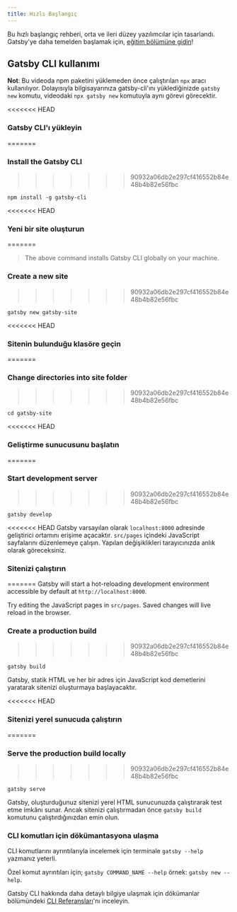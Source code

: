 ```yaml
---
title: Hızlı Başlangıç
---
```


Bu hızlı başlangıç rehberi, orta ve ileri düzey yazılımcılar için tasarlandı. Gatsby'ye daha temelden başlamak için, [eğitim bölümüne gidin](/tutorial/)!

## Gatsby CLI kullanımı

<EggheadEmbed
  lessonLink="https://egghead.io/lessons/gatsby-quick-start-with-gatsby-create-develop-and-build-gatsby-sites-from-the-command-line"
  lessonTitle="Quick Start with Gatsby: Create, Develop, and Build Gatsby Sites From the Command Line"
/>

**Not**: Bu videoda npm paketini yüklemeden önce çalıştırılan `npx` aracı kullanılıyor. Dolayısıyla bilgisayarınıza gatsby-cli'ını yüklediğinizde `gatsby new` komutu, videodaki `npx gatsby new` komutuyla aynı görevi görecektir.  

<<<<<<< HEAD

### Gatsby CLI'ı yükleyin
=======
### Install the Gatsby CLI
>>>>>>> 90932a06db2e297cf416552b84e48b4b82e56fbc

```shell
npm install -g gatsby-cli
```

<<<<<<< HEAD
### Yeni bir site oluşturun
=======
> The above command installs Gatsby CLI globally on your machine.

### Create a new site
>>>>>>> 90932a06db2e297cf416552b84e48b4b82e56fbc

```shell
gatsby new gatsby-site
```

<<<<<<< HEAD
### Sitenin bulunduğu klasöre geçin
=======
### Change directories into site folder
>>>>>>> 90932a06db2e297cf416552b84e48b4b82e56fbc

```shell
cd gatsby-site
```

<<<<<<< HEAD
### Geliştirme sunucusunu başlatın
=======
### Start development server
>>>>>>> 90932a06db2e297cf416552b84e48b4b82e56fbc

```shell
gatsby develop
```

<<<<<<< HEAD
Gatsby varsayılan olarak `localhost:8000` adresinde geliştirici ortamını erişime açacaktır.
 `src/pages` içindeki JavaScript sayfalarını düzenlemeye çalışın. Yapılan değişiklikleri tarayıcınızda anlık olarak göreceksiniz.

### Sitenizi çalıştırın
=======
Gatsby will start a hot-reloading development environment accessible by default at `http://localhost:8000`.

Try editing the JavaScript pages in `src/pages`. Saved changes will live reload in the browser.

### Create a production build
>>>>>>> 90932a06db2e297cf416552b84e48b4b82e56fbc

```shell
gatsby build
```

Gatsby, statik HTML ve her bir adres için JavaScript kod demetlerini yaratarak sitenizi oluşturmaya başlayacaktır. 

<<<<<<< HEAD
### Sitenizi yerel sunucuda çalıştırın
=======
### Serve the production build locally
>>>>>>> 90932a06db2e297cf416552b84e48b4b82e56fbc

```shell
gatsby serve
```

Gatsby, oluşturduğunuz sitenizi yerel HTML sunucunuzda çalıştırarak test etme imkânı sunar. Ancak sitenizi çalıştırmadan önce `gatsby build` komutunu çalıştırdığınızdan emin olun. 

### CLI komutları için dökümantasyona ulaşma

CLI komutlarını ayrıntılarıyla incelemek için terminale `gatsby --help` yazmanız yeterli.

Özel komut ayrıntıları için; `gatsby COMMAND_NAME --help` örnek: `gatsby new --help`.

 Gatsby CLI hakkında daha detaylı bilgiye ulaşmak için dökümanlar bölümündeki [CLI Referansları](/docs/gatsby-cli/)'nı inceleyin.
